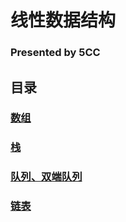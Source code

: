 # 线性数据结构

### Presented by 5CC

## 目录
### [数组](./index.html?page=array)

### [栈](./index.html?page=stack)

### [队列、双端队列](./index.html?page=queue)

### [链表](./index.html?page=list)